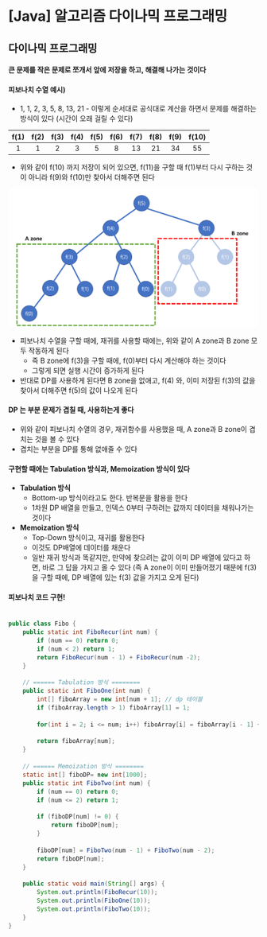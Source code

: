 # [Java] 알고리즘 다이나믹 프로그래밍





## 다이나믹 프로그래밍



#### 큰 문제를 작은 문제로 쪼개서 앞에 저장을 하고, 해결해 나가는 것이다



#### 피보나치 수열 예시)

- 1, 1, 2, 3, 5, 8, 13, 21 - 이렇게 순서대로 공식대로 계산을 하면서 문제를 해결하는 방식이 있다 (시간이 오래 걸릴 수 있다)



| f(1) | f(2) | f(3) | f(4) | f(5) | f(6) | f(7) | f(8) | f(9) | f(10) |
| :--: | :--: | :--: | :--: | :--: | :--: | :--: | :--: | :--: | :---: |
|  1   |  1   |  2   |  3   |  5   |  8   |  13  |  21  |  34  |  55   |

- 위와 같이 f(10) 까지 저장이 되어 있으면, f(11)을 구할 때 f(1)부터 다시 구하는 것이 아니라 f(9)와 f(10)만 찾아서 더해주면 된다



![image-20230706083605344](27_제로베이스_Java_알고리즘_다이나믹_프로그래밍.assets/image-20230706083605344.png)

- 피보나치 수열을 구할 때에, 재귀를 사용할 때에는, 위와 같이 A zone과 B zone 모두 작동하게 된다
  - 즉 B zone에 f(3)을 구할 때에, f(0)부터 다시 계산해야 하는 것이다
  - 그렇게 되면 실행 시간이 증가하게 된다
- 반대로 DP를 사용하게 된다면 B zone을 없애고, f(4) 와, 이미 저장된 f(3)의 값을 찾아서 더해주면 f(5)의 값이 나오게 된다





#### DP 는 부분 문제가 겹칠 때, 사용하는게 좋다

- 위와 같이 피보나치 수열의 경우, 재귀함수를 사용했을 때, A zone과 B zone이 겹치는 것을 볼 수 있다
- 겹치는 부분을 DP를 통해 없애줄 수 있다



#### 구현할 때에는 Tabulation 방식과, Memoization 방식이 있다

- **Tabulation 방식**
  - Bottom-up 방식이라고도 한다. 반복문을 활용을 한다
  - 1차원 DP 배열을 만들고, 인덱스 0부터 구하려는 값까지 데이터을 채워나가는 것이다
- **Memoization 방식**
  - Top-Down 방식이고, 재귀를 활용한다
  - 이것도 DP배열에 데이터를 채운다
  - 일반 재귀 방식과 똑같지만, 만약에 찾으려는 값이 이미 DP 배열에 있다고 하면, 바로 그 답을 가지고 올 수 있다 (즉 A zone이 이미 만들어졌기 때문에 f(3)을 구할 때에, DP 배열에 있는 f(3) 값을 가지고 오게 된다)





#### 피보나치 코드 구현!

```java

public class Fibo {
    public static int FiboRecur(int num) {
        if (num == 0) return 0;
        if (num < 2) return 1;
        return FiboRecur(num - 1) + FiboRecur(num -2);
    }
	
    // ====== Tabulation 방식 ========
    public static int FiboOne(int num) {
        int[] fiboArray = new int[num + 1]; // dp 테이블
        if (fiboArray.length > 1) fiboArray[1] = 1;

        for(int i = 2; i <= num; i++) fiboArray[i] = fiboArray[i - 1] + fiboArray[i - 2];

        return fiboArray[num];
    }
	
    // ====== Memoization 방식 ========
    static int[] fiboDP= new int[1000];
    public static int FiboTwo(int num) {
        if (num == 0) return 0;
        if (num <= 2) return 1;

        if (fiboDP[num] != 0) {
            return fiboDP[num];
        }

        fiboDP[num] = FiboTwo(num - 1) + FiboTwo(num - 2);
        return fiboDP[num];
    }

    public static void main(String[] args) {
        System.out.println(FiboRecur(10));
        System.out.println(FiboOne(10));
        System.out.println(FiboTwo(10));
    }
}
```



